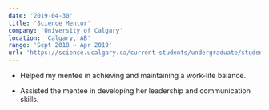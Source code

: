 ```yaml
---
date: '2019-04-30'
title: 'Science Mentor'
company: 'University of Calgary'
location: 'Calgary, AB'
range: 'Sept 2018 – Apr 2019'
url: 'https://science.ucalgary.ca/current-students/undergraduate/student-experience/science-mentorship-program'
---
```


- Helped my mentee in achieving and maintaining a work-life balance.

- Assisted the mentee in developing her leadership and communication skills.
